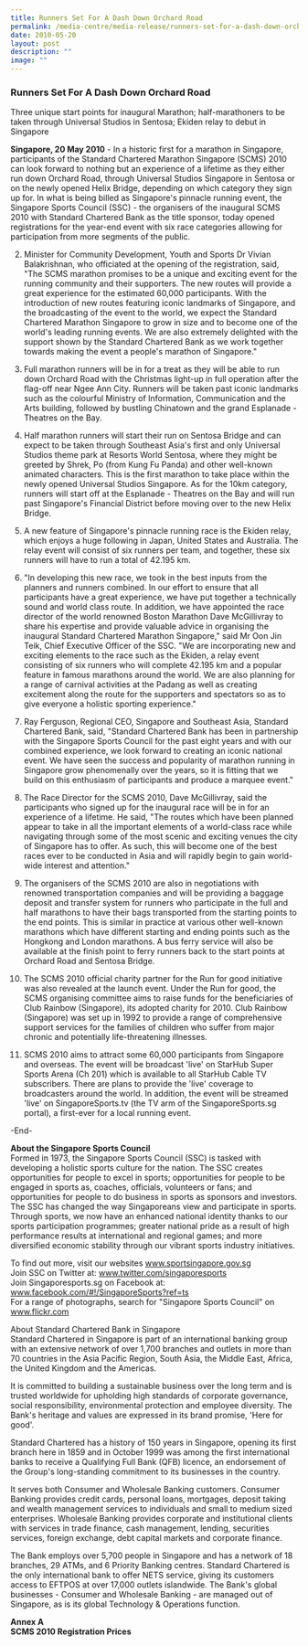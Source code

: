 ```yaml
---
title: Runners Set For A Dash Down Orchard Road
permalink: /media-centre/media-release/runners-set-for-a-dash-down-orchard-road/
date: 2010-05-20
layout: post
description: ""
image: ""
---
```

### **Runners Set For A Dash Down Orchard Road**

Three unique start points for inaugural Marathon; half-marathoners to be taken through Universal Studios in Sentosa; Ekiden relay to debut in Singapore

**Singapore, 20 May 2010** - In a historic first for a marathon in Singapore, participants of the Standard Chartered Marathon Singapore (SCMS) 2010 can look forward to nothing but an experience of a lifetime as they either run down Orchard Road, through Universal Studios Singapore in Sentosa or on the newly opened Helix Bridge, depending on which category they sign up for. In what is being billed as Singapore's pinnacle running event, the Singapore Sports Council (SSC) - the organisers of the inaugural SCMS 2010 with Standard Chartered Bank as the title sponsor, today opened registrations for the year-end event with six race categories allowing for participation from more segments of the public.

2. Minister for Community Development, Youth and Sports Dr Vivian Balakrishnan, who officiated at the opening of the registration, said, "The SCMS marathon promises to be a unique and exciting event for the running community and their supporters. The new routes will provide a great experience for the estimated 60,000 participants. With the introduction of new routes featuring iconic landmarks of Singapore, and the broadcasting of the event to the world, we expect the Standard Chartered Marathon Singapore to grow in size and to become one of the world's leading running events. We are also extremely delighted with the support shown by the Standard Chartered Bank as we work together towards making the event a people's marathon of Singapore."

3. Full marathon runners will be in for a treat as they will be able to run down Orchard Road with the Christmas light-up in full operation after the flag-off near Ngee Ann City. Runners will be taken past iconic landmarks such as the colourful Ministry of Information, Communication and the Arts building, followed by bustling Chinatown and the grand Esplanade - Theatres on the Bay.

4. Half marathon runners will start their run on Sentosa Bridge and can expect to be taken through Southeast Asia's first and only Universal Studios theme park at Resorts World Sentosa, where they might be greeted by Shrek, Po (from Kung Fu Panda) and other well-known animated characters. This is the first marathon to take place within the newly opened Universal Studios Singapore. As for the 10km category, runners will start off at the Esplanade - Theatres on the Bay and will run past Singapore's Financial District before moving over to the new Helix Bridge.

5. A new feature of Singapore's pinnacle running race is the Ekiden relay, which enjoys a huge following in Japan, United States and Australia. The relay event will consist of six runners per team, and together, these six runners will have to run a total of 42.195 km.

6. "In developing this new race, we took in the best inputs from the planners and runners combined. In our effort to ensure that all participants have a great experience, we have put together a technically sound and world class route. In addition, we have appointed the race director of the world renowned Boston Marathon Dave McGillivray to share his expertise and provide valuable advice in organising the inaugural Standard Chartered Marathon Singapore," said Mr Oon Jin Teik, Chief Executive Officer of the SSC. "We are incorporating new and exciting elements to the race such as the Ekiden, a relay event consisting of six runners who will complete 42.195 km and a popular feature in famous marathons around the world. We are also planning for a range of carnival activities at the Padang as well as creating excitement along the route for the supporters and spectators so as to give everyone a holistic sporting experience."

7. Ray Ferguson, Regional CEO, Singapore and Southeast Asia, Standard Chartered Bank, said, "Standard Chartered Bank has been in partnership with the Singapore Sports Council for the past eight years and with our combined experience, we look forward to creating an iconic national event. We have seen the success and popularity of marathon running in Singapore grow phenomenally over the years, so it is fitting that we build on this enthusiasm of participants and produce a marquee event."

8. The Race Director for the SCMS 2010, Dave McGillivray, said the participants who signed up for the inaugural race will be in for an experience of a lifetime. He said, "The routes which have been planned appear to take in all the important elements of a world-class race while navigating through some of the most scenic and exciting venues the city of Singapore has to offer. As such, this will become one of the best races ever to be conducted in Asia and will rapidly begin to gain world-wide interest and attention."

9. The organisers of the SCMS 2010 are also in negotiations with renowned transportation companies and will be providing a baggage deposit and transfer system for runners who participate in the full and half marathons to have their bags transported from the starting points to the end points. This is similar in practice at various other well-known marathons which have different starting and ending points such as the Hongkong and London marathons. A bus ferry service will also be available at the finish point to ferry runners back to the start points at Orchard Road and Sentosa Bridge.

10. The SCMS 2010 official charity partner for the Run for good initiative was also revealed at the launch event. Under the Run for good, the SCMS organising committee aims to raise funds for the beneficiaries of Club Rainbow (Singapore), its adopted charity for 2010. Club Rainbow (Singapore) was set up in 1992 to provide a range of comprehensive support services for the families of children who suffer from major chronic and potentially life-threatening illnesses.

11. SCMS 2010 aims to attract some 60,000 participants from Singapore and overseas. The event will be broadcast 'live' on StarHub Super Sports Arena (Ch 201) which is available to all StarHub Cable TV subscribers. There are plans to provide the 'live' coverage to broadcasters around the world. In addition, the event will be streamed 'live' on SingaporeSports.tv (the TV arm of the SingaporeSports.sg portal), a first-ever for a local running event.

-End-

**About the Singapore Sports Council**
<br>
Formed in 1973, the Singapore Sports Council (SSC) is tasked with developing a holistic sports culture for the nation. The SSC creates opportunities for people to excel in sports; opportunities for people to be engaged in sports as, coaches, officials, volunteers or fans; and opportunities for people to do business in sports as sponsors and investors. The SSC has changed the way Singaporeans view and participate in sports. Through sports, we now have an enhanced national identity thanks to our sports participation programmes; greater national pride as a result of high performance results at international and regional games; and more diversified economic stability through our vibrant sports industry initiatives.

To find out more, visit our websites www.sportsingapore.gov.sg
<br>
Join SSC on Twitter at: www.twitter.com/singaporesports
<br>
Join Singaporesports.sg on Facebook at: www.facebook.com/#!/SingaporeSports?ref=ts
<br>
For a range of photographs, search for "Singapore Sports Council" on www.flickr.com

About Standard Chartered Bank in Singapore
<br>
Standard Chartered in Singapore is part of an international banking group with an extensive network of over 1,700 branches and outlets in more than 70 countries in the Asia Pacific Region, South Asia, the Middle East, Africa, the United Kingdom and the Americas.

It is committed to building a sustainable business over the long term and is trusted worldwide for upholding high standards of corporate governance, social responsibility, environmental protection and employee diversity. The Bank's heritage and values are expressed in its brand promise, 'Here for good'.

Standard Chartered has a history of 150 years in Singapore, opening its first branch here in 1859 and in October 1999 was among the first international banks to receive a Qualifying Full Bank (QFB) licence, an endorsement of the Group's long-standing commitment to its businesses in the country.

It serves both Consumer and Wholesale Banking customers. Consumer Banking provides credit cards, personal loans, mortgages, deposit taking and wealth management services to individuals and small to medium sized enterprises. Wholesale Banking provides corporate and institutional clients with services in trade finance, cash management, lending, securities services, foreign exchange, debt capital markets and corporate finance.

The Bank employs over 5,700 people in Singapore and has a network of 18 branches, 29 ATMs, and 6 Priority Banking centres. Standard Chartered is the only international bank to offer NETS service, giving its customers access to EFTPOS at over 17,000 outlets islandwide. The Bank's global businesses - Consumer and Wholesale Banking - are managed out of Singapore, as is its global Technology & Operations function.

**Annex A
<br>
SCMS 2010 Registration Prices**